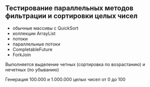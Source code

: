 ## Тестирование параллельных методов фильтрации и сортировки целых чисел

- обычные массивы с QuickSort
- коллекции ArrayList
- потоки
- параллельные потоки
- CompletableFuture
- ForkJoin

Выполняется выделение четных (сортировка по возрастанию) и нечетных (по убыванию)

Генерация 100.000 и 1.000.000 целых чисел от 0 до 100
